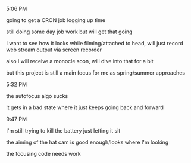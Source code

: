 5:06 PM

going to get a CRON job logging up time

still doing some day job work but will get that going

I want to see how it looks while filming/attached to head, will just record web stream output via screen recorder

also I will receive a monocle soon, will dive into that for a bit

but this project is still a main focus for me as spring/summer approaches

5:32 PM

the autofocus algo sucks

it gets in a bad state where it just keeps going back and forward

9:47 PM

I'm still trying to kill the battery just letting it sit

the aiming of the hat cam is good enough/looks where I'm looking

the focusing code needs work

